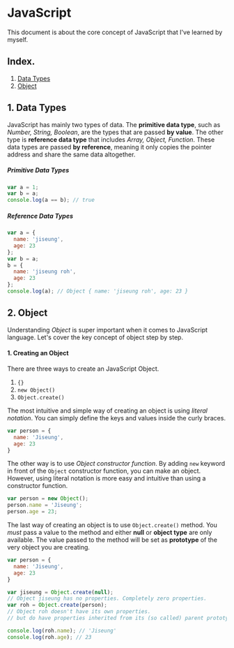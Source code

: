 # JavaScript
This document is about the core concept of JavaScript that I've learned by myself.

## Index.  
1. [Data Types](#1-data-types)
2. [Object](#2-object)

## 1. Data Types
JavaScript has mainly two types of data. The **primitive data type**, such as _Number, String, Boolean_, are the types that are passed **by value**. The other type is **reference data type** that includes _Array, Object, Function_. These data types are passed **by reference**, meaning it only copies the pointer address and share the same data altogether.


##### Primitive Data Types
```javascript
var a = 1;
var b = a;
console.log(a == b); // true
```

##### Reference Data Types
```javascript
var a = {
  name: 'jiseung',
  age: 23
};
var b = a;
b = {
  name: 'jiseung roh',
  age: 23
};
console.log(a); // Object { name: 'jiseung roh', age: 23 }
```

## 2. Object
Understanding _Object_ is super important when it comes to JavaScript language. Let's cover the key concept of object step by step.

#### 1. Creating an Object
There are three ways to create an JavaScript Object.
1. `{}`
2. `new Object()`
3. `Object.create()`

The most intuitive and simple way of creating an object is using _literal notation_. You can simply define the keys and values inside the curly braces.

```javascript
var person = {
  name: 'Jiseung',
  age: 23
}
```

The other way is to use _Object constructor function_. By adding `new` keyword in front of the `Object` constructor function, you can make an object. However, using literal notation is more easy and intuitive than using a constructor function.

```javascript
var person = new Object();
person.name = 'Jiseung';
person.age = 23;
```

The last way of creating an object is to use `Object.create()` method. You _must_ pass a value to the method and either **null** or **object type** are only available. The value passed to the method will be set as **prototype** of the very object you are creating.

```javascript
var person = {
  name: 'Jiseung',
  age: 23
}

var jiseung = Object.create(null);
// Object jiseung has no properties. Completely zero properties.
var roh = Object.create(person);
// Object roh doesn't have its own properties.
// but do have properties inherited from its (so called) parent prototype, person.

console.log(roh.name); // 'Jiseung'
console.log(roh.age); // 23
```
